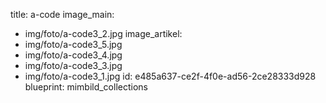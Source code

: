 title: a-code
image_main:
  - img/foto/a-code3_2.jpg
image_artikel:
  - img/foto/a-code3_5.jpg
  - img/foto/a-code3_4.jpg
  - img/foto/a-code3_3.jpg
  - img/foto/a-code3_1.jpg
id: e485a637-ce2f-4f0e-ad56-2ce28333d928
blueprint: mimbild_collections
